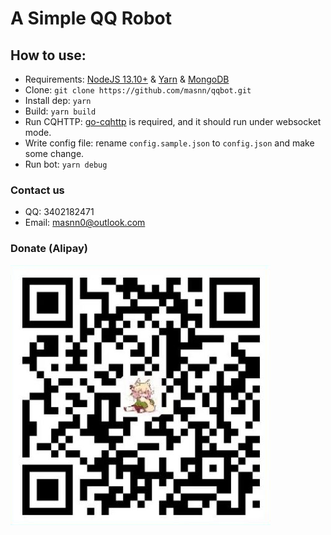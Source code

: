 # A Simple QQ Robot

## How to use:  

- Requirements:  [NodeJS 13.10+](nodejs.org) & [Yarn](yarnpkg.com) & [MongoDB](mongodb.com)
- Clone: `git clone https://github.com/masnn/qqbot.git`
- Install dep: `yarn`
- Build: `yarn build`
- Run CQHTTP: [go-cqhttp](https://github.com/mrs4s/go-cqhttp) is required, and it should run under websocket mode.
- Write config file: rename `config.sample.json` to `config.json` and make some change.
- Run bot: `yarn debug`

### Contact us

- QQ: 3402182471
- Email: masnn0@outlook.com

### Donate (Alipay)

![alipay](./alipay.png)  

